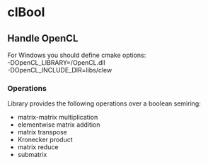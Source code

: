 # clBool

## Handle OpenCL

For Windows you should define cmake options:  
 -DOpenCL_LIBRARY=<path-to-opencl>/OpenCL.dll   
 -DOpenCL_INCLUDE_DIR=libs/clew

### Operations

 Library provides the following operations over a boolean semiring:

 - matrix-matrix multiplication
 - elementwise matrix addition 
 - matrix transpose
 - Kronecker product
 - matrix reduce
 - submatrix

